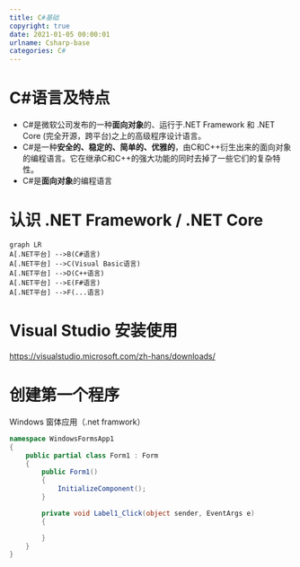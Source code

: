 ```yaml
---
title: C#基础
copyright: true
date: 2021-01-05 00:00:01
urlname: Csharp-base
categories: C#
---
```

# C#语言及特点
* C#是微软公司发布的一种**面向对象**的、运行于.NET Framework 和 .NET Core (完全开源，跨平台)之上的高级程序设计语言。
* C#是一种**安全的、稳定的、简单的、优雅的**，由C和C++衍生出来的面向对象的编程语言。它在继承C和C++的强大功能的同时去掉了一些它们的复杂特性。
* C#是**面向对象**的编程语言
<!-- more -->  

# 认识 .NET Framework / .NET Core
```mermaid
graph LR
A[.NET平台] -->B(C#语言)
A[.NET平台] -->C(Visual Basic语言)
A[.NET平台] -->D(C++语言)
A[.NET平台] -->E(F#语言)
A[.NET平台] -->F(...语言)
```
# Visual Studio 安装使用
https://visualstudio.microsoft.com/zh-hans/downloads/

# 创建第一个程序
Windows 窗体应用（.net framwork）
```C#
namespace WindowsFormsApp1
{
    public partial class Form1 : Form
    {
        public Form1()
        {
            InitializeComponent();
        }

        private void Label1_Click(object sender, EventArgs e)
        {

        }
    }
}
```